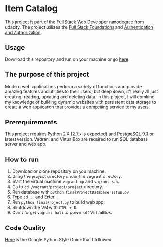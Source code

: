# Item Catalog

This project is part of the Full Stack Web Developer nanodegree from udacity. The project utilizes the [Full Stack Foundations](https://classroom.udacity.com/courses/ud088) and [Authentication and Authorization](https://classroom.udacity.com/courses/ud330).

## Usage
Download this repository and run on your machine or go [here](https://gentle-dusk-10501.herokuapp.com/).


## The purpose of this project
Modern web applications perform a variety of functions and provide amazing features and utilities to their users; but deep down, it’s really all just creating, reading, updating and deleting data. In this project, I will combine my knowledge of building dynamic websites with persistent data storage to create a web application that provides a compelling service to my users.

## Prerequirements
This project requires Python 2.X (2.7.x is expected) and PostgreSQL 9.3 or latest version. [Vagrant](https://www.vagrantup.com/) and [VirtualBox](https://www.virtualbox.org/wiki/Downloads) are required to run SQL database server and web app.

## How to run
1. Download or clone repository on you machine.
2. Bring the project directory under the vagrant directory.
3. Start the virtual machine `vagrant up` and `vagrant ssh`.
4. Go to `cd /vagrant/project/project` directory.
5. Run database with `python finalProjectDatabase_setup.py`
6. Type `cd ..` and Enter.
7. Run `python finalProject.py` to build web app.
8. Shutdown the VM with `CTRL + D`.
9. Don't forget `vagrant halt` to power off VirtualBox.

## Code Quality
[Here](https://google.github.io/styleguide/pyguide.html) is the Google Python Style Guide that I followed.
